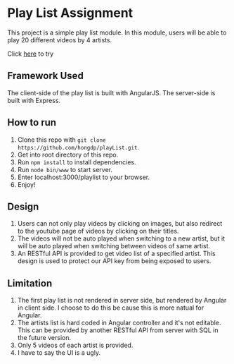 # Play List Assignment

This project is a simple play list module. In this module, users will be able to play 20 different videos by 4 artists. 

Click [here](http://54.175.253.173:3000/playlist) to try

## Framework Used

The client-side of the play list is built with AngularJS. The server-side is built with Express.

## How to run

1. Clone this repo with `git clone https://github.com/hongdp/playList.git`.
2. Get into root directory of this repo. 
3. Run `npm install` to install dependencies.
3. Run `node bin/www` to start server.
4. Enter localhost:3000/playlist to your browser.
5. Enjoy!
 
## Design

1. Users can not only play videos by clicking on images, but also redirect to the youtube page of videos by clicking on their titles.
2. The videos will not be auto played when switching to a new artist, but it will be auto played when switching between videos of same artist.
3. An RESTful API is provided to get video list of a specified artist. This design is used to protect our API key from being exposed to users.

## Limitation

1. The first play list is not rendered in server side, but rendered by Angular in client side. I choose to do this be cause this is more natual for Angular.
2. The artists list is hard coded in Angular controller and it's not editable. This can be provided by another RESTful API from server with SQL in the future version.
3. Only 5 videos of each artist is provided.
4. I have to say the UI is a ugly. 

